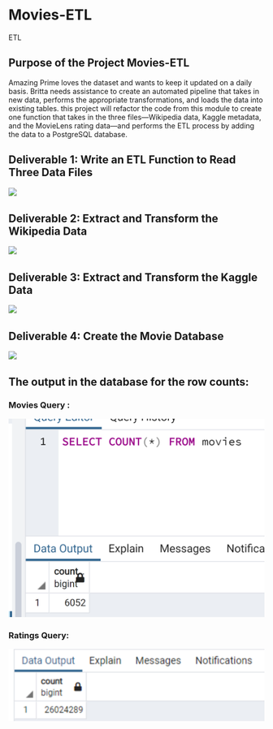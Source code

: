 # Movies-ETL
ETL 
## Purpose of the Project Movies-ETL
Amazing Prime loves the dataset and wants to keep it updated on a daily basis. Britta needs assistance to create an automated pipeline that takes in new data, performs the appropriate transformations, and loads the data into existing tables. this project will refactor the code from this module to create one function that takes in the three files—Wikipedia data, Kaggle metadata, and the MovieLens rating data—and performs the ETL process by adding the data to a PostgreSQL database.

## Deliverable 1: Write an ETL Function to Read Three Data Files 

![](https://github.com/urvish7/Movies-ETL/blob/main/ETL_function_test.ipynb)

## Deliverable 2: Extract and Transform the Wikipedia Data

![](https://github.com/urvish7/Movies-ETL/blob/main/ETL_clean_wiki_movies.ipynb)

## Deliverable 3: Extract and Transform the Kaggle Data

![](https://github.com/urvish7/Movies-ETL/blob/main/ETL_clean_kaggle_data.ipynb)

## Deliverable 4: Create the Movie Database

![](https://github.com/urvish7/Movies-ETL/blob/main/ETL_create_database.ipynb)

## The output in the database for the row counts:

### Movies Query :

![](https://github.com/urvish7/Movies-ETL/blob/main/Resources/movies_query.png)


### Ratings Query:
![](https://github.com/urvish7/Movies-ETL/blob/main/Resources/ratings_query.png)

